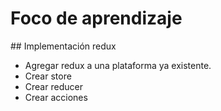 # Foco de aprendizaje

## Implementación redux

* Agregar redux a una plataforma ya existente.
* Crear store
* Crear reducer
* Crear acciones
